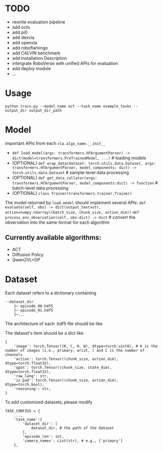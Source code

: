 # TODO
- rewrite evaluation pipeline
- add octo
- add pi0
- add dexvla
- add openvla
- add roboflamingo
- add CALVIN benchmark
- add Installation Description
- intergrate RoboVerse with unified APIs for evaluation
- add deploy module 
- ...

# Usage
```shell
python train.py --model_name act --task_name example_tasks --output_dir output_dir_path 
```

# Model
important APIs from each `vla.algo_name.__init__`
- `def load_model(args: transformers.HfArgumentParser) -> dict(model=transformers.PreTrainedModel, ...)` # loading models
- (OPTIONAL) `def wrap_data(dataset: torch.utils.data.Dataset, args: transformers.HfArgumentParser, model_components: dict) -> torch.utils.data.Dataset` # sample-level data processing
- (OPTIONAL) `def get_data_collator(args: transformers.HfArgumentParser, model_components:dict) -> function` # batch-level data processing
- (OPTIONAL) `class Trainer(transformers.trainer.Trainer)`

The model returned by `load_model` should implement several APIs:
`def evaluate(self, obs) -> dict(output_text=str, action=numpy.ndarray((batch_size, chunk_size, action_dim))`
`def process_env_observation(self, obs:dict) -> dict` # convert the obvervation into the same format for each algorithm

## Currently available algorithms:
- ACT
- Diffusion Policy
- Qwen2VL+DP

# Dataset
Each dataset refers to a dictionary containing 
```
--dataset_dir
    ├─ episode_00.hdf5
    ├─ episode_01.hdf5
    ├─...
```

The architecture of each .hdf5 file should be like



The dataset's item should be a dict like 
```
{
    'image': torch.Tensor((K, C, H, W), dtype=torch.uint8), # K is the number of images (i.e., primary, wrist, ) and C is the number of channels 
    'action': torch.Tensor((chunk_size, action_dim), dtype=torch.float32),
    'qpos': torch.Tensor((chunk_size, state_dim), dtype=torch.float32),
    'raw_lang': str,
    'is_pad': torch.Tensor((chunk_size, action_dim), dtype=torch.bool),
    'reasoning': str,
}
```

To add customized datasets, please modify
```
TASK_CONFIGS = {
    ...,
    'task_name':{
        'dataset_dir': [
            dataset_dir, # the path of the dataset
        ],
        'episode_len': int,
        'camera_names': List(str), # e.g., ['primary']
    },
```


